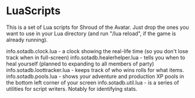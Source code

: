 # LuaScripts
This is a set of Lua scripts for Shroud of the Avatar. Just drop the ones you
want to use in your Lua directory (and run "/lua reload", if the game is
already running).

info.sotadb.clock.lua - a clock showing the real-life time (so you don't lose track when in full-screen)
info.sotadb.healerhelper.lua - tells you when to heal yourself (planned to expanding to all members of party)
info.sotadb.loottracker.lua - keeps track of who wins rolls for what items.
info.sotadb.pools.lua - shows your adventure and production XP pools in the bottom left corner of your screen
info.sotadb.util.lua  - is a series of utilities for script writers. Notably for identifying stats.